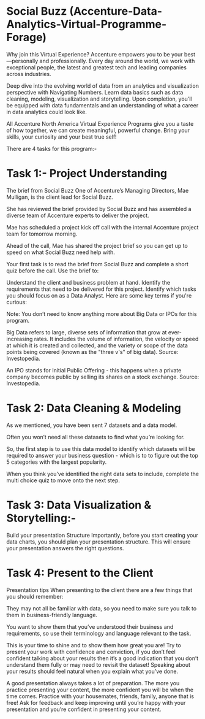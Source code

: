 # Social Buzz (Accenture-Data-Analytics-Virtual-Programme-Forage)
Why join this Virtual Experience?
Accenture empowers you to be your best—personally and professionally. Every day around the world, we work with exceptional people, the latest and greatest tech and leading companies across industries. 

Deep dive into the evolving world of data from an analytics and visualization perspective with Navigating Numbers. Learn data basics such as data cleaning, modeling, visualization and storytelling. Upon completion, you’ll be equipped with data fundamentals and an understanding of what a career in data analytics could look like.

All Accenture North America Virtual Experience Programs give you a taste of how together, we can create meaningful, powerful change. Bring your skills, your curiosity and your best true self!

There are 4 tasks for this program:-

# Task 1:- Project Understanding
The brief from Social Buzz
One of Accenture’s Managing Directors, Mae Mulligan, is the client lead for Social Buzz.

She has reviewed the brief provided by Social Buzz and has assembled a diverse team of Accenture experts to deliver the project.

Mae has scheduled a project kick off call with the internal Accenture project team for tomorrow morning.

Ahead of the call, Mae has shared the project brief so you can get up to speed on what Social Buzz need help with.

Your first task is to read the brief from Social Buzz and complete a short quiz before the call. Use the brief to:

Understand the client and business problem at hand.
Identify the requirements that need to be delivered for this project.
Identify which tasks you should focus on as a Data Analyst.
Here are some key terms if you're curious: 

Note: You don’t need to know anything more about Big Data or IPOs for this program.

Big Data refers to large, diverse sets of information that grow at ever-increasing rates. It includes the volume of information, the velocity or speed at which it is created and collected, and the variety or scope of the data points being covered (known as the "three v's" of big data). Source: Investopedia.

An IPO stands for Initial Public Offering - this happens when a private company becomes public by selling its shares on a stock exchange. Source: Investopedia.

# Task 2: Data Cleaning & Modeling

As we mentioned, you have been sent 7 datasets and a data model.

Often you won’t need all these datasets to find what you’re looking for.

So, the first step is to use this data model to identify which datasets will be required to answer your business question - which is to to figure out the top 5 categories with the largest popularity.

When you think you’ve identified the right data sets to include, complete the multi choice quiz to move onto the next step.

# Task 3: Data Visualization & Storytelling:-
Build your presentation Structure
Importantly, before you start creating your data charts, you should plan your presentation structure. This will ensure your presentation answers the right questions.

# Task 4: Present to the Client
Presentation tips
When presenting to the client there are a few things that you should remember:

They may not all be familiar with data, so you need to make sure you talk to them in business-friendly language.
 
You want to show them that you’ve understood their business and requirements, so use their terminology and language relevant to the task.
 
This is your time to shine and to show them how great you are! Try to present your work with confidence and conviction, if you don’t feel confident talking about your results then it’s a good indication that you don’t understand them fully or may need to revisit the dataset! Speaking about your results should feel natural when you explain what you’ve done.
 
A good presentation always takes a lot of preparation. The more you practice presenting your content, the more confident you will be when the time comes. Practice with your housemates, friends, family, anyone that is free! Ask for feedback and keep improving until you’re happy with your presentation and you’re confident in presenting your content.
